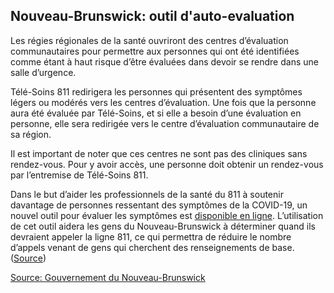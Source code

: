 ## Nouveau-Brunswick: outil d'auto-evaluation

Les régies régionales de la santé ouvriront des centres d’évaluation communautaires pour permettre aux personnes qui ont été identifiées comme étant à haut risque d’être évaluées dans devoir se rendre dans une salle d’urgence.

Télé-Soins 811 redirigera les personnes qui présentent des symptômes légers ou modérés vers les centres d’évaluation. Une fois que la personne aura été évaluée par Télé-Soins, et si elle a besoin d’une évaluation en personne, elle sera redirigée vers le centre d’évaluation communautaire de sa région.

Il est important de noter que ces centres ne sont pas des cliniques sans rendez-vous. Pour y avoir accès, une personne doit obtenir un rendez-vous par l’entremise de Télé-Soins 811.

Dans le but d’aider les professionnels de la santé du 811 à soutenir davantage de personnes ressentant des symptômes de la COVID-19, un nouvel outil pour évaluer les symptômes est [disponible en ligne](https://www2.gnb.ca/content/gnb/fr/ministeres/bmhc/maladies_transmissibles/content/maladies_respiratoires/coronavirus/evaluation.html#/app;age=45;units=years;gender=female/symptom-checker/guides/399/what-to-do). L’utilisation de cet outil aidera les gens du Nouveau-Brunswick à déterminer quand ils devraient appeler la ligne 811, ce qui permettra de réduire le nombre d’appels venant de gens qui cherchent des renseignements de base. ([Source](https://www2.gnb.ca/content/gnb/fr/nouvelles/communique.2020.03.0144.html))

[Source: Gouvernement du Nouveau-Brunswick](https://www2.gnb.ca/content/gnb/fr/nouvelles/communique.2020.03.0127.html)
